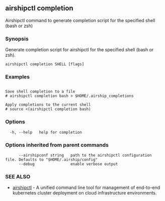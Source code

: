 ## airshipctl completion

Airshipctl command to generate completion script for the specified shell (bash or zsh)

### Synopsis

Generate completion script for airshipctl for the specified shell (bash or zsh).


```
airshipctl completion SHELL [flags]
```

### Examples

```

Save shell completion to a file
# airshipctl completion bash > $HOME/.airship_completions

Apply completions to the current shell
# source <(airshipctl completion bash)

```

### Options

```
  -h, --help   help for completion
```

### Options inherited from parent commands

```
      --airshipconf string   path to the airshipctl configuration file. Defaults to "$HOME/.airship/config"
      --debug                enable verbose output
```

### SEE ALSO

* [airshipctl](airshipctl.md)	 - A unified command line tool for management of end-to-end kubernetes cluster deployment on cloud infrastructure environments.

